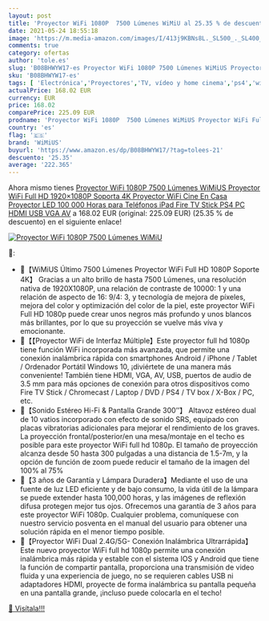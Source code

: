 ```yaml
---
layout: post
title: 'Proyector WiFi 1080P  7500 Lúmenes WiMiU al 25.35 % de descuento'
date: 2021-05-24 18:55:18
image: 'https://m.media-amazon.com/images/I/413j9KBNs8L._SL500_._SL400_.jpg'
comments: true
category: ofertas
author: 'tole.es'
slug: 'B08BHWYW17-es Proyector WiFi 1080P 7500 Lúmenes WiMiUS Proyector WiFi...'
sku: 'B08BHWYW17-es'
tags: [ 'Electrónica','Proyectores','TV, vídeo y home cinema','ps4','wimius', ]
actualPrice: 168.02 EUR
currency: EUR
price: 168.02
comparePrice: 225.09 EUR
prodname: 'Proyector WiFi 1080P  7500 Lúmenes WiMiUS Proyector WiFi Full HD 1920×1080P Soporta 4K Proyector WiFi Cine En Casa Proyector LED 100 000 Horas para Teléfonos iPad Fire TV Stick PS4 PC HDMI USB VGA AV'
country: 'es'
flag: '🇪🇸'
brand: 'WiMiUS'
buyurl: 'https://www.amazon.es/dp/B08BHWYW17/?tag=tolees-21'
descuento: '25.35'
average: '222.365'
---
```


Ahora mismo tienes [Proyector WiFi 1080P  7500 Lúmenes WiMiUS Proyector WiFi Full HD 1920×1080P Soporta 4K Proyector WiFi Cine En Casa Proyector LED 100 000 Horas para Teléfonos iPad Fire TV Stick PS4 PC HDMI USB VGA AV](https://www.amazon.es/dp/B08BHWYW17/?tag=tolees-21) a 168.02 EUR (original: 225.09 EUR) (25.35 %  de descuento) en el siguiente enlace!

[![Proyector WiFi 1080P  7500 Lúmenes WiMiU](https://m.media-amazon.com/images/I/413j9KBNs8L._SL500_._SL400_.jpg)](https://www.amazon.es/dp/B08BHWYW17/?tag=tolees-21)

🔎:

- 💖【WiMiUS Último 7500 Lúmenes Proyector WiFi Full HD 1080P Soporte 4K】 Gracias a un alto brillo de hasta 7500 Lúmenes, una resolución nativa de 1920X1080P, una relación de contraste de 10000: 1 y una relación de aspecto de 16: 9/4: 3, y tecnología de mejora de píxeles, mejora del color y optimización del color de la piel, este proyector WiFi Full HD 1080p puede crear unos negros más profundo y unos blancos más brillantes, por lo que su proyección se vuelve más víva y emocionante.
- 💖【【Proyector WiFi de Interfaz Múltiple】Este proyector full hd 1080p tiene función WiFi incorporada más avanzada, que permite una conexión inalámbrica rápida con smartphones Android / iPhone / Tablet / Ordenador Portátil Windows 10, ¡diviértete de una manera más conveniente! También tiene HDMI, VGA, AV, USB, puertos de audio de 3.5 mm para más opciones de conexión para otros dispositivos como Fire TV Stick / Chromecast / Laptop / DVD / PS4 / TV box / X-Box / PC, etc.
- 💖【Sonido Estéreo Hi-Fi & Pantalla Grande 300’’】 Altavoz estéreo dual de 10 vatios incorporado con efecto de sonido SRS, equipado con placas vibratorias adicionales para mejorar el rendimiento de los graves. La proyección frontal/posterior/en una mesa/montaje en el techo es posible para este proyector WiFi full hd 1080p. El tamaño de proyección alcanza desde 50 hasta 300 pulgadas a una distancia de 1.5-7m, y la opción de función de zoom puede reducir el tamaño de la imagen del 100% al 75%
- 💖【3 años de Garantía y Lámpara Duradera】Mediante el uso de una fuente de luz LED eficiente y de bajo consumo, la vida útil de la lámpara se puede extender hasta 100,000 horas, y las imágenes de reflexión difusa protegen mejor tus ojos. Ofrecemos una garantía de 3 años para este proyector WiFi 1080p. Cualquier problema, comuníquese con nuestro servicio posventa en el manual del usuario para obtener una solución rápida en el menor tiempo posible.
- 💖【Proyector WiFi Dual 2.4G/5G- Conexión Inalámbrica Ultrarrápida】 Este nuevo proyector WiFi full hd 1080p permite una conexión inalámbrica más rápida y estable con el sistema IOS y Android que tiene la función de compartir pantalla, proporciona una transmisión de video fluida y una experiencia de juego, no se requieren cables USB ni adaptadores HDMI, proyecte de forma inalámbrica su pantalla pequeña en una pantalla grande, ¡incluso puede colocarla en el techo!

[🛒 Visítala!!!](https://www.amazon.es/dp/B08BHWYW17/?tag=tolees-21)

